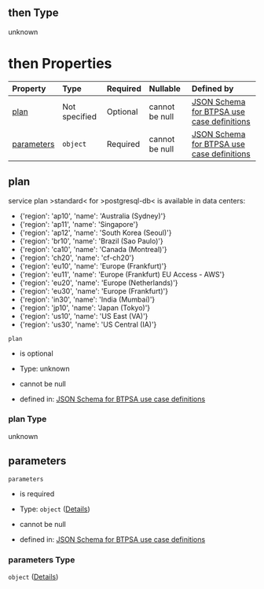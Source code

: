## then Type

unknown

# then Properties

| Property                  | Type          | Required | Nullable       | Defined by                                                                                                                                                                                                                                                                                                 |
| :------------------------ | :------------ | :------- | :------------- | :--------------------------------------------------------------------------------------------------------------------------------------------------------------------------------------------------------------------------------------------------------------------------------------------------------- |
| [plan](#plan)             | Not specified | Optional | cannot be null | [JSON Schema for BTPSA use case definitions](btpsa-usecase-properties-services-items-allof-1-then-allof-87-then-allof-2-then-properties-plan.md "undefined#/properties/services/items/allOf/1/then/allOf/87/then/allOf/2/then/properties/plan")                                                            |
| [parameters](#parameters) | `object`      | Required | cannot be null | [JSON Schema for BTPSA use case definitions](btpsa-usecase-properties-services-items-allof-1-then-allof-87-then-allof-2-then-properties-parameters.md "http://example.com/schemas/postgres-standard-create.json#/properties/services/items/allOf/1/then/allOf/87/then/allOf/2/then/properties/parameters") |

## plan

service plan >standard< for >postgresql-db< is available in data centers:

*   {'region': 'ap10', 'name': 'Australia (Sydney)'}
*   {'region': 'ap11', 'name': 'Singapore'}
*   {'region': 'ap12', 'name': 'South Korea (Seoul)'}
*   {'region': 'br10', 'name': 'Brazil (Sao Paulo)'}
*   {'region': 'ca10', 'name': 'Canada (Montreal)'}
*   {'region': 'ch20', 'name': 'cf-ch20'}
*   {'region': 'eu10', 'name': 'Europe (Frankfurt)'}
*   {'region': 'eu11', 'name': 'Europe (Frankfurt) EU Access - AWS'}
*   {'region': 'eu20', 'name': 'Europe (Netherlands)'}
*   {'region': 'eu30', 'name': 'Europe (Frankfurt)'}
*   {'region': 'in30', 'name': 'India (Mumbai)'}
*   {'region': 'jp10', 'name': 'Japan (Tokyo)'}
*   {'region': 'us10', 'name': 'US East (VA)'}
*   {'region': 'us30', 'name': 'US Central (IA)'}

`plan`

*   is optional

*   Type: unknown

*   cannot be null

*   defined in: [JSON Schema for BTPSA use case definitions](btpsa-usecase-properties-services-items-allof-1-then-allof-87-then-allof-2-then-properties-plan.md "undefined#/properties/services/items/allOf/1/then/allOf/87/then/allOf/2/then/properties/plan")

### plan Type

unknown

## parameters



`parameters`

*   is required

*   Type: `object` ([Details](btpsa-usecase-properties-services-items-allof-1-then-allof-87-then-allof-2-then-properties-parameters.md))

*   cannot be null

*   defined in: [JSON Schema for BTPSA use case definitions](btpsa-usecase-properties-services-items-allof-1-then-allof-87-then-allof-2-then-properties-parameters.md "http://example.com/schemas/postgres-standard-create.json#/properties/services/items/allOf/1/then/allOf/87/then/allOf/2/then/properties/parameters")

### parameters Type

`object` ([Details](btpsa-usecase-properties-services-items-allof-1-then-allof-87-then-allof-2-then-properties-parameters.md))
